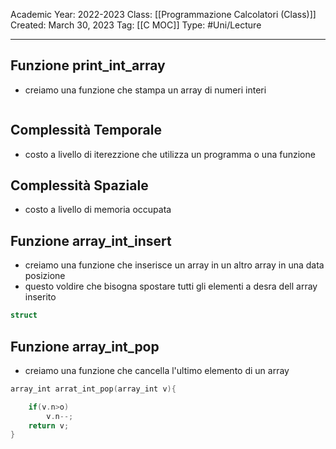 Academic Year: 2022-2023
Class: [[Programmazione Calcolatori (Class)]]
Created: March 30, 2023
Tag: [[C MOC]]
Type: #Uni/Lecture 

---
## Funzione print_int_array
- creiamo una funzione che stampa un array di numeri interi
```c

```

## Complessità Temporale
- costo a livello di iterezzione che utilizza un programma o una funzione

## Complessità Spaziale
- costo a livello di memoria occupata

## Funzione array_int_insert
- creiamo una funzione che inserisce un array in un altro array in una data posizione 
- questo voldire che bisogna spostare tutti gli elementi a desra dell array inserito 

```c
struct 
```

## Funzione  array_int_pop
- creiamo una funzione che cancella l'ultimo elemento di un array
```c
array_int arrat_int_pop(array_int v){

	if(v.n>o)
		v.n--;
	return v;
}
```